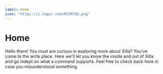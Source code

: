 ```yaml
---
label: Home
icon: "https://i.imgur.com/MY2Rl0Z.png"
---
```

# Home

Hello there! You must are curious in exploring more about Xilla? You've come to the write place. Here we'll let you know the inside and out of Xilla and go indept on what a command supports. Feel free to check back here in case you misunderstood something.